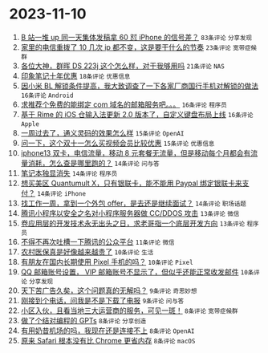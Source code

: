 # 2023-11-10

1. [B 站一堆 up 同一天集体发稿拿 60 怼 iPhone 的信号差？](https://www.v2ex.com/t/990530) `83条评论` `分享发现`
1. [家里的电信重拨了 10 几次 ip 都不变，这是要干什么的节奏](https://www.v2ex.com/t/990508) `23条评论` `宽带症候群`
1. [各位大神，群晖 DS 223j 这个怎么样，对于我够用吗](https://www.v2ex.com/t/990512) `21条评论` `NAS`
1. [印象笔记十年优惠](https://www.v2ex.com/t/990507) `18条评论` `优惠信息`
1. [因小米 BL 解锁条件提高，我大致调查了一下各家厂商国行手机对解锁的做法](https://www.v2ex.com/t/990560) `16条评论` `Android`
1. [求推荐个免费的能绑定 com 域名的邮箱服务吧。。。](https://www.v2ex.com/t/990546) `16条评论` `程序员`
1. [基于 Rime 的 iOS 仓输入法更新 2.0 版本了，自定义键盘布局上线](https://www.v2ex.com/t/990492) `16条评论` `Apple`
1. [一周过去了，通义灵码的效果怎么样](https://www.v2ex.com/t/990506) `15条评论` `OpenAI`
1. [问一下，这个双十一怎么买视频会员比较优惠](https://www.v2ex.com/t/990478) `15条评论` `优惠信息`
1. [iphone13 双卡，电信流量，移动 8 元套餐无流量，但是移动每个月都会有流量消耗，怎么查是哪里跑的？](https://www.v2ex.com/t/990518) `14条评论` `问与答`
1. [笔记本独显消失](https://www.v2ex.com/t/990500) `14条评论` `程序员`
1. [想买美区 Quantumult X，只有银联卡，能不能用 Paypal 绑定银联卡来支付？](https://www.v2ex.com/t/990497) `14条评论` `iPhone`
1. [找工作一周，拿到一个外包 offer，是去还是继续面试？](https://www.v2ex.com/t/990489) `14条评论` `职场话题`
1. [腾讯小程序以安全之名对小程序服务器做 CC/DDOS 攻击](https://www.v2ex.com/t/990513) `13条评论` `微信`
1. [卷应用层的开发技术永无出头之日，求老哥指一个底层开发方向](https://www.v2ex.com/t/990483) `13条评论` `程序员`
1. [不得不再次吐槽一下腾讯的公众平台](https://www.v2ex.com/t/990569) `11条评论` `微信`
1. [农村医保真是好像越来越贵了](https://www.v2ex.com/t/990583) `10条评论` `生活`
1. [有朋友在国内长期使用 Pixel 手机的吗？](https://www.v2ex.com/t/990531) `10条评论` `Pixel`
1. [QQ 邮箱账号设置， VIP 邮箱账号不显示了，但似乎还能正常收发邮件](https://www.v2ex.com/t/990522) `10条评论` `分享发现`
1. [天下苦广告久矣，这个问题真的无解吗？](https://www.v2ex.com/t/990571) `9条评论` `奇思妙想`
1. [刚接到个电话，问我是不是下载了电报](https://www.v2ex.com/t/990556) `9条评论` `问与答`
1. [小区入伙，且看当地三大运营商的服务，可见一斑！](https://www.v2ex.com/t/990573) `8条评论` `宽带症候群`
1. [做了个结对编程的 GPTs](https://www.v2ex.com/t/990561) `8条评论` `分享创造`
1. [有用奶昔机场的吗，我现在还是连接不上](https://www.v2ex.com/t/990532) `8条评论` `OpenAI`
1. [原来 Safari 根本没有比 Chrome 更省内存](https://www.v2ex.com/t/990524) `8条评论` `macOS`
